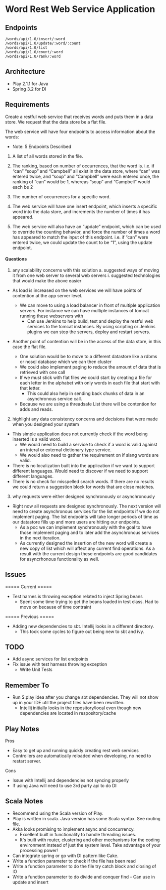 Word Rest Web Service Application
=====================================

Endpoints
---------
    /words/api/1.0/insert/:word
    /words/api/1.0/update/:word/:count
    /words/api/1.0/list
    /words/api/1.0/count/:word
    /words/api/1.0/rank/:word

Architecture
------------
* Play 2.1.1 for Java
* Spring 3.2 for DI

Requirements
------------

Create a restful web service that receives words and puts them in a data store.  We request that the data store be a flat file.

The web service will have four endpoints to access information about the words:
* Note: 5 Endpoints Described

1) A list of all words stored in the file.

2) The ranking, based on number of occurrences, that the word is.  i.e. if “can” “soup” and “Campbell”
   all exist in the data store, where “can” was entered twice, and “soup” and “Campbell” were each entered once,
   the ranking of “can” would be 1, whereas “soup” and “Campbell” would each be 2
   
3) The number of occurrences for a specific word.

4) The web service will have one insert endpoint, which inserts a specific word into the data store,
   and increments the number of times it has appeared.
   
5) The web service will also have an “update” endpoint, which can be used to override the counting behavior,
   and force the number of times a word has appeared to match the input of this endpoint.
   i.e. if “can” were entered twice, we could update the count to be “1”, using the update endpoint.
   

#### Questions ####

1) any scalability concerns with this solution
   a. suggested ways of moving it from one web server to several web servers
      i. suggested technologies that would make the above easier

* As load is increased on the web services we will have points of contention at the app server level.
   * We can move to using a load balancer in front of multiple application servers. For instance we can have multiple
     instances of tomcat running these webservers with
      * Can use Jenkins to help build, test and deploy the restful web services to the tomcat instances. By using scripting or Jenkins plugins we can stop the servers, deploy and restart servers.

* Another point of contention will be in the access of the data store, in this case the flat file.
   * One solution would be to move to a different datastore like a rdbms or nosql database which we can then cluster
   * We could also implement paging to reduce the amount of data that is retrieved with one call
   * If we must stick with flat files we could start by creating a file for each letter in the alphabet with only words
     in each file that start with that letter.
      * This could also help in sending back chunks of data in an asynchronous service call.
   * Because we are using a threadsafe List there will be contention for adds and reads.   

2) highlight any data consistency concerns and decisions that were made when you designed your system
* This simple application does not currently check if the word being inserted is a valid word.
   * We would need to build a service to check if a word is valid against an interal or external dictionary type service.
   * We would also need to gather the requirement on if slang words are valid.
* There is no localization built into the application if we want to support different languages. Would need to discover if we need to support different languages.
* There is no check for misspelled search words. If there are no results we could return a suggestion block for words that are close matches.

3) why requests were either designed synchronously or asynchronously
* Right now all requests are designed synchronously. The next version will need to create asynchronous services for the
  list endpoints if we do not implement paging. The list endpoints will take longer periods of time as our datastore fills up and more users are hitting our endpoints.
   * As a poc we can implement synchronously with the goal to have those implement paging and to later add the asynchronous services in the next iteration.
   * As currently designed the insertion of the new word will create a new copy of list which will affect any current find operations. As a result with the current design these endpoints are good candidates for asyncrhonous functionality as well.

Issues
--------------
===== Current =====
* Test harnes is throwing exception related to inject Spring beans
   * Spent some time trying to get the beans loaded in test class. Had to move on because of time contraint 

===== Previous =====
* Adding new dependencies to sbt. Intellij looks in a different directory.
   * This took some cycles to figure out being new to sbt and ivy. 

TODO
----
* Add async services for list endpoints
* Fix issue with test harness throwing exception 
   * Write Unit Tests 


Remember To
--------------
* Run $:play idea after you change sbt dependencies. They will not show up in your IDE util the project files have been rewritten.
  * Intellij initially looks in the repository/local even though new dependencies are located in respository/cache

Play Notes
---------
Pros
* Easy to get up and running quickly creating rest web services
* Controllers are automatically reloaded when developing, no need to restart server.

Cons
* Issue with Intellij and dependencies not syncing properly
* If using Java will need to use 3rd party api to do DI


Scala Notes
-----------
* Recommend using the Scala version of Play.
* Play is written in scala. Java version has some Scala syntax. See routing file.
* Akka looks promising to implement async and concurrency. 
    * Excellent built in functionality to handle threading issues. 
    * It's built with router, clustering and other mechanisms for the coding environment instead of just the system level. Take advantage of your processing power!
* Can integrate spring or go with DI pattern like Cake.
* Write a function parameter to check if the file has been read
* Write a function parameter to do the file try catch block and closing of IO
* Write a function parameter to do divide and conquer find - Can use in update and insert

